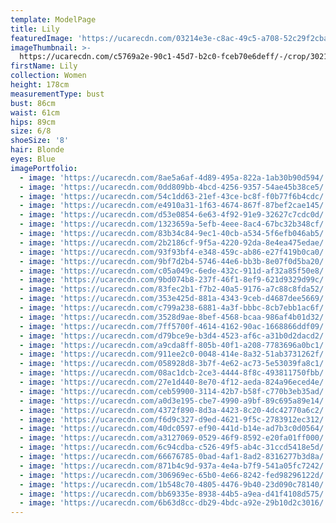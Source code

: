 ```yaml
---
template: ModelPage
title: Lily
featuredImage: 'https://ucarecdn.com/03214e3e-c8ac-49c5-a708-52c29f2cbacd/'
imageThumbnail: >-
  https://ucarecdn.com/c5769a2e-90c1-45d7-b2c0-fceb70e6deff/-/crop/3021x4310/1196,101/-/preview/
firstName: Lily
collection: Women
height: 178cm
measurementType: bust
bust: 86cm
waist: 61cm
hips: 89cm
size: 6/8
shoeSize: '8'
hair: Blonde
eyes: Blue
imagePortfolio:
  - image: 'https://ucarecdn.com/8ae5a6af-4d89-495a-822a-1ab30b90d594/'
  - image: 'https://ucarecdn.com/0dd809bb-4bcd-4256-9357-54ae45b38ce5/'
  - image: 'https://ucarecdn.com/54c1dd63-21ef-43ce-bc8f-f0b77f6b4cdc/'
  - image: 'https://ucarecdn.com/e4910a31-1f63-4674-867f-87bef2cae145/'
  - image: 'https://ucarecdn.com/d53e0854-6e63-4f92-91e9-32627c7cdc0d/'
  - image: 'https://ucarecdn.com/1323659a-5efb-4eee-8ac4-67bc32b348cf/'
  - image: 'https://ucarecdn.com/83b34c84-9ec1-40cb-a534-5f6efb046ab5/'
  - image: 'https://ucarecdn.com/2b2186cf-9f5a-4220-92da-8e4ea475edae/'
  - image: 'https://ucarecdn.com/93f93bf4-e348-459c-ab86-e27f419b0ca0/'
  - image: 'https://ucarecdn.com/9bf7d2b4-5746-44e6-bb3b-8e07f0d5ba20/'
  - image: 'https://ucarecdn.com/c05a049c-6ede-432c-911d-af32a85f50e8/'
  - image: 'https://ucarecdn.com/9bd074b8-237f-46f1-8ef9-621d9329d99c/'
  - image: 'https://ucarecdn.com/83fec2b1-f7b2-40a5-9176-a7c88c8fda52/'
  - image: 'https://ucarecdn.com/353e425d-881a-4343-9ceb-d4687dee5669/'
  - image: 'https://ucarecdn.com/c799a238-6881-4a3f-bbbc-8cb7ebb1ac6f/'
  - image: 'https://ucarecdn.com/3528d9ae-8bef-4568-bcaa-986af4b01d32/'
  - image: 'https://ucarecdn.com/7ff5700f-4614-4162-90ac-1668866ddf09/'
  - image: 'https://ucarecdn.com/d79bce9e-b3d4-4523-af6c-a31b0d2dacd2/'
  - image: 'https://ucarecdn.com/a9cda8ff-805b-40f1-a208-7783696a0bc1/'
  - image: 'https://ucarecdn.com/911ee2c0-0048-414e-8a32-51ab3731262f/'
  - image: 'https://ucarecdn.com/058928d8-3b7f-4e62-ac73-5e53039fa8c1/'
  - image: 'https://ucarecdn.com/08ac1dcb-2ce3-4444-8f8c-493811750fbb/'
  - image: 'https://ucarecdn.com/27e1d440-8e70-4f12-aeda-824a96eced4e/'
  - image: 'https://ucarecdn.com/ceb59900-3114-42b7-b58f-c770b3eb35ad/'
  - image: 'https://ucarecdn.com/a0d3e195-cbe7-4990-a9bf-89c695a89e14/'
  - image: 'https://ucarecdn.com/4372f890-8d3a-4423-8c20-4dc42770a6c2/'
  - image: 'https://ucarecdn.com/f6d9c327-d9ed-4621-9f5c-2783912ec312/'
  - image: 'https://ucarecdn.com/40dc0597-ef90-441d-b14e-ad7b3c0d0564/'
  - image: 'https://ucarecdn.com/a3127069-0529-46f9-8592-e20fa01ff000/'
  - image: 'https://ucarecdn.com/6c94cdba-c526-49f5-ab4c-31ccd5418e5d/'
  - image: 'https://ucarecdn.com/66676785-0bad-4af1-8ad2-8316277b3d8a/'
  - image: 'https://ucarecdn.com/871b4c9d-937a-4e4a-b7f9-541a05fc7242/'
  - image: 'https://ucarecdn.com/306969ec-65b0-4e66-8242-fed98296122d/'
  - image: 'https://ucarecdn.com/1b548c70-4805-4476-9b40-23d090c78140/'
  - image: 'https://ucarecdn.com/bb69335e-8938-44b5-a9ea-d41f4108d575/'
  - image: 'https://ucarecdn.com/6b63d8cc-db29-4bdc-a92e-29b10d2c3016/'
---
```


